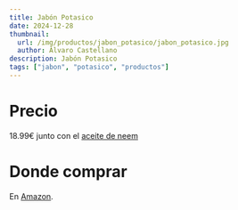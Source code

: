 ```yaml
---
title: Jabón Potasico
date: 2024-12-28
thumbnail:
  url: /img/productos/jabon_potasico/jabon_potasico.jpg
  author: Álvaro Castellano
description: Jabón Potasico
tags: ["jabon", "potasico", "productos"]
---
```


# Precio

18.99€ junto con el [aceite de neem](/productos/aceite_neem/)

# Donde comprar

En [Amazon](https://www.amazon.es/gp/product/B0CVL5K2MD/ref=ppx_yo_dt_b_search_asin_title?ie=UTF8&psc=1).
